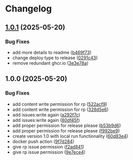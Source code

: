 # Changelog

## [1.0.1](https://github.com/itsmaxymoo/wan-ip-monitor/compare/v1.0.0...v1.0.1) (2025-05-20)


### Bug Fixes

* add more details to readme ([b469f73](https://github.com/itsmaxymoo/wan-ip-monitor/commit/b469f73363dd69c337146844c302c94aadbf4e16))
* change deploy type to release ([0291c43](https://github.com/itsmaxymoo/wan-ip-monitor/commit/0291c437c080b0e781f8c37f8d24b51fe510e746))
* remove redundant ghcr.io ([3e3e78a](https://github.com/itsmaxymoo/wan-ip-monitor/commit/3e3e78a6242816eccb06833ccd49102bc56b6d69))

## 1.0.0 (2025-05-20)


### Bug Fixes

* add content write permission for rp ([522acf9](https://github.com/itsmaxymoo/wan-ip-monitor/commit/522acf98c5c5fc04069d525f1284f661b850f80e))
* add content write permission for rp ([328d5e6](https://github.com/itsmaxymoo/wan-ip-monitor/commit/328d5e67d1d3c1c63ea3d4129208aa876b2ef2fe))
* add issues:write again ([a292f7c](https://github.com/itsmaxymoo/wan-ip-monitor/commit/a292f7c6beef867a94b7a4e4779515a6131a83ec))
* add issues:write again ([80df45f](https://github.com/itsmaxymoo/wan-ip-monitor/commit/80df45fc80033fd6addadaba29df1293ee2d9da6))
* add proper permission for release please ([b53b9d6](https://github.com/itsmaxymoo/wan-ip-monitor/commit/b53b9d6b1d6e013521c3c3e97c08432ecf561222))
* add proper permission for release please ([f992be9](https://github.com/itsmaxymoo/wan-ip-monitor/commit/f992be9cc4434a846e4e219fb815837befa98c65))
* create version 1.0 with local run functionality ([60d83e4](https://github.com/itsmaxymoo/wan-ip-monitor/commit/60d83e4c3cb9df8e9d1015b2f71316db2cc7bdd5))
* docker push action ([9f7d284](https://github.com/itsmaxymoo/wan-ip-monitor/commit/9f7d284f3a37f5fcf146bc644302b4bbca1d7e51))
* give rp issue permission ([f2ad841](https://github.com/itsmaxymoo/wan-ip-monitor/commit/f2ad8415467f32940ed600373519a2094db122db))
* give rp issue permission ([9e7ece4](https://github.com/itsmaxymoo/wan-ip-monitor/commit/9e7ece4d38ce092a954ae6d394623b0a958a6795))
